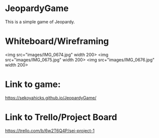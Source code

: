 # JeopardyGame

This is a simple game of Jeopardy.

# Whiteboard/Wireframing
<img src="images/IMG_0674.jpg" width 200>
<img src+"images/IMG_0675.jpg" width 200>
<img src+"images/IMG_0676.jpg" width 200>


# Link to game:
https://sekoyahicks.github.io/JeopardyGame/

# Link to Trello/Project Board
https://trello.com/b/6w2T6Q4P/sei-project-1
